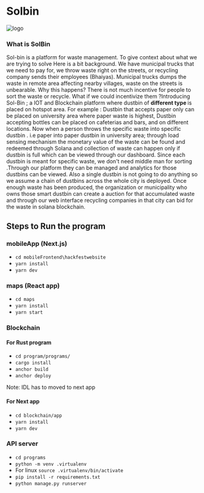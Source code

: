 # Solbin

![logo](./assets/logo.png)

### What is SolBin

Sol-bin is a platform for waste management. To give context about what we are trying to solve Here is a bit background. We have municipal trucks that we need to pay for, we throw waste right on the streets, or recycling company sends their employees (Bhaiyas). Municipal trucks dumps the waste in remote area affecting nearby villages, waste on the streets is unbearable. Why this happens? There is not much incentive for people to sort the waste or recycle. What if we could incentivize them ?Introducing Sol-Bin ; a IOT and Blockchain platform where dustbin of <b>different type </b> is placed on hotspot area. For example : Dustbin that accepts paper only can be placed on university area where paper waste is highest, Dustbin accepting bottles can be placed on cafeterias and bars,  and on different locations. Now when a person throws the specific waste into specific dustbin . i.e paper into paper dustbin in university area;  through load sensing mechanism the monetary value of the waste can be found and redeemed through Solana and collection of waste can happen only if dustbin is full which can be viewed through our dashboard. Since each dustbin is meant for specific waste, we don't need middle man for sorting .Through our platform they can be managed and analytics for those dustbins can be viewed. Also a single dustbin is not going to do anything so we assume a chain of dustbins across the whole city is deployed. Once enough waste has been produced, the organization or municipality who owns those smart dustbin can create a auction for that accumulated waste and through our web interface recycling companies in that city can bid for the waste in solana blockchain.

## Steps to Run the program

### mobileApp (Next.js)

- `cd mobileFrontend\hackfestwebsite`
- `yarn install`
- `yarn dev` 

### maps (React app)

- `cd maps`
- `yarn install`
- `yarn start`

### Blockchain  

#### For Rust program
- `cd program/programs/`
- `cargo install`
- `anchor build`
- `anchor deploy`

Note: IDL has to moved to next app 

#### For Next app
- `cd blockchain/app`
- `yarn install` 
- `yarn dev`

### API server 
- `cd programs`
- `python -m venv .virtualenv`
- For linux `source .virtualenv/bin/activate`
- `pip install -r requirements.txt`
- `python manage.py runserver`




